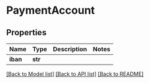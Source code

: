 # PaymentAccount

## Properties
Name | Type | Description | Notes
------------ | ------------- | ------------- | -------------
**iban** | **str** |  | 

[[Back to Model list]](../README.md#documentation-for-models) [[Back to API list]](../README.md#documentation-for-api-endpoints) [[Back to README]](../README.md)


